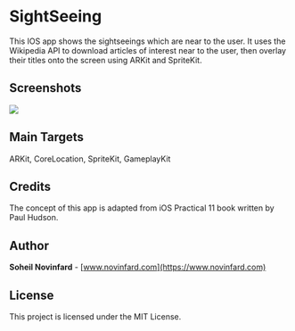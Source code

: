# SightSeeing
This IOS app shows the sightseeings which are near to the user. It uses the Wikipedia API to download articles of interest near to the user, then overlay their titles onto the screen using ARKit and SpriteKit. 

## Screenshots
[![](http://www.novinfard.com/media/gitshots/PI11-SightSeeing-1.jpg)](http://www.novinfard.com/media/gitshots/PI11-SightSeeing-1.jpg)

## Main Targets
ARKit, CoreLocation, SpriteKit, GameplayKit

## Credits
The concept of this app is adapted from iOS Practical 11 book written by Paul Hudson.

## Author
**Soheil Novinfard** - [www.novinfard.com](https://www.novinfard.com)

## License
This project is licensed under the MIT License.